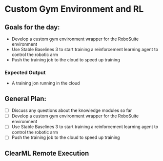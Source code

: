 # Custom Gym Environment and RL

## Goals for the day:

- Develop a custom gym environment wrapper for the RoboSuite environment
- Use Stable Baselines 3 to start training a reinforcement learning agent to control the robotic arm
- Push the training job to the cloud to speed up training

### Expected Output

- A training jon running in the cloud

## General Plan:
- [ ] Discuss any questions about the knowledge modules so far
- [ ] Develop a custom gym environment wrapper for the RoboSuite environment
- [ ] Use Stable Baselines 3 to start training a reinforcement learning agent to control the robotic arm
- [ ] Push the training job to the cloud to speed up training

## ClearML Remote Execution